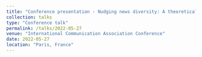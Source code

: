 ```yaml
---
title: "Conference presentation - Nudging news diversity: A theoretical  framework for facilitating diverse news consumption through recommender design"
collection: talks
type: "Conference talk"
permalink: /talks/2022-05-27
venue: "International Communication Association Conference"
date: 2022-05-27
location: "Paris, France"
---
```


